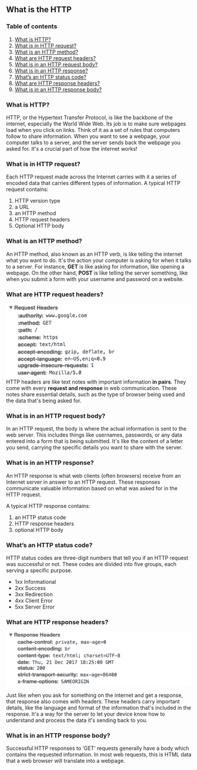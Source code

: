 ## What is the HTTP

### Table of contents
1. [What is HTTP?](#what-is-http)
2. [What is in HTTP request?](#what-is-in-http-request)
3. [What is an HTTP method?](#what-is-an-http-method)
4. [What are HTTP request headers?](#what-are-http-request-headers)
5. [What is in an HTTP request body?](#what-is-in-an-http-request-body)
6. [What is in an HTTP response?](#what-is-in-an-http-response)
7. [What’s an HTTP status code?](#whats-an-http-status-code)
8. [What are HTTP response headers?](#what-are-http-response-headers)
9. [What is in an HTTP response body?](#what-is-in-an-http-response-body)

### What is HTTP?
HTTP, or the Hypertext Transfer Protocol, is like the backbone of the internet, especially the World Wide Web. Its job is to make sure webpages load when you click on links. Think of it as a set of rules that computers follow to share information. When you want to see a webpage, your computer talks to a server, and the server sends back the webpage you asked for. It's a crucial part of how the internet works!

### What is in HTTP request?
Each HTTP request made across the Internet carries with it a series of encoded data that carries different types of information. A typical HTTP request contains:
1. HTTP version type
2. a URL
3. an HTTP method
4. HTTP request headers
5. Optional HTTP body
   
### What is an HTTP method?
An HTTP method, also known as an HTTP verb, is like telling the internet what you want to do. It's the action your computer is asking for when it talks to a server. For instance, **GET** is like asking for information, like opening a webpage. On the other hand, **POST** is like telling the server something, like when you submit a form with your username and password on a website.

### What are HTTP request headers?
![HTTP request body](../picture/http-request-headers.png)
HTTP headers are like text notes with important information **in pairs**. They come with every **request and response** in web communication. These notes share essential details, such as the type of browser being used and the data that's being asked for.

### What is in an HTTP request body?
In an HTTP request, the body is where the actual information is sent to the web server. This includes things like usernames, passwords, or any data entered into a form that is being submitted. It's like the content of a letter you send, carrying the specific details you want to share with the server.

### What is in an HTTP response?
An HTTP response is what web clients (often browsers) receive from an Internet server in answer to an HTTP request. These responses communicate valuable information based on what was asked for in the HTTP request.

A typical HTTP response contains:

1. an HTTP status code
2. HTTP response headers
3. optional HTTP body

### What’s an HTTP status code?
HTTP status codes are three-digit numbers that tell you if an HTTP request was successful or not. These codes are divided into five groups, each serving a specific purpose.

- 1xx Informational
- 2xx Success
- 3xx Redirection
- 4xx Client Error
- 5xx Server Error

### What are HTTP response headers?
![HTTP response headers](../picture/http-response-headers.png)

Just like when you ask for something on the internet and get a response, that response also comes with headers. These headers carry important details, like the language and format of the information that's included in the response. It's a way for the server to let your device know how to understand and process the data it's sending back to you.

### What is in an HTTP response body?
Successful HTTP responses to ‘GET’ requests generally have a body which contains the requested information. In most web requests, this is HTML data that a web browser will translate into a webpage.
